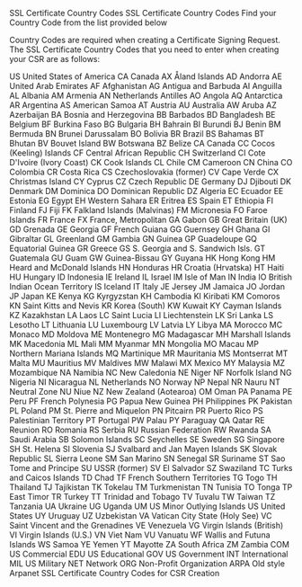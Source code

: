 SSL Certificate Country Codes
SSL Certificate Country Codes
Find your Country Code from the list provided below

Country Codes are required when creating a Certificate Signing Request. The SSL Certificate Country Codes that you need to enter when creating your CSR are as follows:

US United States of America
CA Canada
AX Åland Islands
AD Andorra
AE United Arab Emirates
AF Afghanistan
AG Antigua and Barbuda
AI Anguilla
AL Albania
AM Armenia
AN Netherlands Antilles
AO Angola
AQ Antarctica
AR Argentina
AS American Samoa
AT Austria
AU Australia
AW Aruba
AZ Azerbaijan
BA Bosnia and Herzegovina
BB Barbados
BD Bangladesh
BE Belgium
BF Burkina Faso
BG Bulgaria
BH Bahrain
BI Burundi
BJ Benin
BM Bermuda
BN Brunei Darussalam
BO Bolivia
BR Brazil
BS Bahamas
BT Bhutan
BV Bouvet Island
BW Botswana
BZ Belize
CA Canada
CC Cocos (Keeling) Islands
CF Central African Republic
CH Switzerland
CI Cote D'Ivoire (Ivory Coast)
CK Cook Islands
CL Chile
CM Cameroon
CN China
CO Colombia
CR Costa Rica
CS Czechoslovakia (former)
CV Cape Verde
CX Christmas Island
CY Cyprus
CZ Czech Republic
DE Germany
DJ Djibouti
DK Denmark
DM Dominica
DO Dominican Republic
DZ Algeria
EC Ecuador
EE Estonia
EG Egypt
EH Western Sahara
ER Eritrea
ES Spain
ET Ethiopia
FI Finland
FJ Fiji
FK Falkland Islands (Malvinas)
FM Micronesia
FO Faroe Islands
FR France
FX France, Metropolitan
GA Gabon
GB Great Britain (UK)
GD Grenada
GE Georgia
GF French Guiana
GG Guernsey
GH Ghana
GI Gibraltar
GL Greenland
GM Gambia
GN Guinea
GP Guadeloupe
GQ Equatorial Guinea
GR Greece
GS S. Georgia and S. Sandwich Isls.
GT Guatemala
GU Guam
GW Guinea-Bissau
GY Guyana
HK Hong Kong
HM Heard and McDonald Islands
HN Honduras
HR Croatia (Hrvatska)
HT Haiti
HU Hungary
ID Indonesia
IE Ireland
IL Israel
IM Isle of Man
IN India
IO British Indian Ocean Territory
IS Iceland
IT Italy
JE Jersey
JM Jamaica
JO Jordan
JP Japan
KE Kenya
KG Kyrgyzstan
KH Cambodia
KI Kiribati
KM Comoros
KN Saint Kitts and Nevis
KR Korea (South)
KW Kuwait
KY Cayman Islands
KZ Kazakhstan
LA Laos
LC Saint Lucia
LI Liechtenstein
LK Sri Lanka
LS Lesotho
LT Lithuania
LU Luxembourg
LV Latvia
LY Libya
MA Morocco
MC Monaco
MD Moldova
ME Montenegro
MG Madagascar
MH Marshall Islands
MK Macedonia
ML Mali
MM Myanmar
MN Mongolia
MO Macau
MP Northern Mariana Islands
MQ Martinique
MR Mauritania
MS Montserrat
MT Malta
MU Mauritius
MV Maldives
MW Malawi
MX Mexico
MY Malaysia
MZ Mozambique
NA Namibia
NC New Caledonia
NE Niger
NF Norfolk Island
NG Nigeria
NI Nicaragua
NL Netherlands
NO Norway
NP Nepal
NR Nauru
NT Neutral Zone
NU Niue
NZ New Zealand (Aotearoa)
OM Oman
PA Panama
PE Peru
PF French Polynesia
PG Papua New Guinea
PH Philippines
PK Pakistan
PL Poland
PM St. Pierre and Miquelon
PN Pitcairn
PR Puerto Rico
PS Palestinian Territory
PT Portugal
PW Palau
PY Paraguay
QA Qatar
RE Reunion
RO Romania
RS Serbia
RU Russian Federation
RW Rwanda
SA Saudi Arabia
SB Solomon Islands
SC Seychelles
SE Sweden
SG Singapore
SH St. Helena
SI Slovenia
SJ Svalbard and Jan Mayen Islands
SK Slovak Republic
SL Sierra Leone
SM San Marino
SN Senegal
SR Suriname
ST Sao Tome and Principe
SU USSR (former)
SV El Salvador
SZ Swaziland
TC Turks and Caicos Islands
TD Chad
TF French Southern Territories
TG Togo
TH Thailand
TJ Tajikistan
TK Tokelau
TM Turkmenistan
TN Tunisia
TO Tonga
TP East Timor
TR Turkey
TT Trinidad and Tobago
TV Tuvalu
TW Taiwan
TZ Tanzania
UA Ukraine
UG Uganda
UM US Minor Outlying Islands
US United States
UY Uruguay
UZ Uzbekistan
VA Vatican City State (Holy See)
VC Saint Vincent and the Grenadines
VE Venezuela
VG Virgin Islands (British)
VI Virgin Islands (U.S.)
VN Viet Nam
VU Vanuatu
WF Wallis and Futuna Islands
WS Samoa
YE Yemen
YT Mayotte
ZA South Africa
ZM Zambia
COM US Commercial
EDU US Educational
GOV US Government
INT International
MIL US Military
NET Network
ORG Non-Profit Organization
ARPA Old style Arpanet
SSL Certificate Country Codes for CSR Creation
